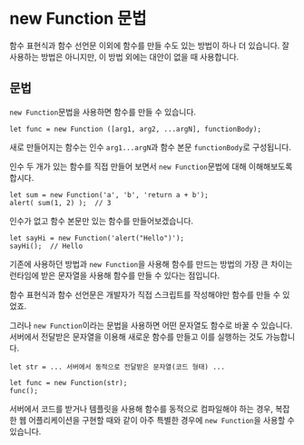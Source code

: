 # new Function 문법
   
함수 표현식과 함수 선언문 이외에 함수를 만들 수도 있는 방법이 하나 더 있습니다. 잘 사용하는 방법은 아니지만, 이 방법 외에는 대안이 없을 때 사용합니다.   
   
## 문법
   
`new Function`문법을 사용하면 함수를 만들 수 있습니다.
```
let func = new Function ([arg1, arg2, ...argN], functionBody);
```
새로 만들어지는 함수는 인수 `arg1...argN`과 함수 본문 `functionBody`로 구성됩니다.   
   
인수 두 개가 있는 함수를 직접 만들어 보면서 `new Function`문법에 대해 이해해보도록 합시다.
```
let sum = new Function('a', 'b', 'return a + b');
alert( sum(1, 2) );  // 3
```
인수가 없고 함수 본문만 있는 함수를 만들어보겠습니다.
```
let sayHi = new Function('alert("Hello")');
sayHi();  // Hello
```
기존에 사용하던 방법과 `new Function`을 사용해 함수를 만드는 방법의 가장 큰 차이는 런타임에 받은 문자열을 사용해 함수를 만들 수 있다는 점입니다.   
   
함수 표현식과 함수 선언문은 개발자가 직접 스크립트를 작성해야만 함수를 만들 수 있었죠.   
   
그러나 `new Function`이라는 문법을 사용하면 어떤 문자열도 함수로 바꿀 수 있습니다. 서버에서 전달받은 문자열을 이용해 새로운 함수를 만들고 이를 실행하는 것도 가능합니다.
```
let str = ... 서버에서 동적으로 전달받은 문자열(코드 형태) ...

let func = new Function(str);
func();
```
서버에서 코드를 받거나 템플릿을 사용해 함수를 동적으로 컴파일해야 하는 경우, 복잡한 웹 어플리케이션을 구현할 때와 같이 아주 특별한 경우에 `new Function`을 사용할 수 있습니다.
